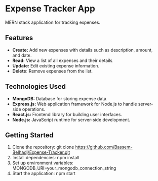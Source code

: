 # Expense Tracker App

 MERN stack application for tracking expenses.

## Features

- **Create:** Add new expenses with details such as description, amount, and date.
- **Read:** View a list of all expenses and their details.
- **Update:** Edit existing expense information.
- **Delete:** Remove expenses from the list.

## Technologies Used

- **MongoDB:** Database for storing expense data.
- **Express.js:** Web application framework for Node.js to handle server-side operations.
- **React.js:** Frontend library for building user interfaces.
- **Node.js:** JavaScript runtime for server-side development.

## Getting Started

1. Clone the repository:
 git clone https://github.com/Bassem-Belhadj/Expense-Tracker.git
2. Install dependencies:
 npm install
3. Set up environment variables:
   MONGODB_URI=your_mongodb_connection_string
4. Start the application:
   npm start

